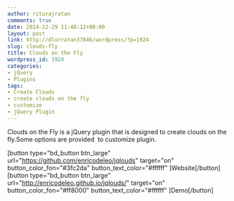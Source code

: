 ```yaml
---
author: riturajratan
comments: true
date: 2014-12-29 11:48:12+00:00
layout: post
link: http://dlurratan37846/wordpress/?p=1924
slug: clouds-fly
title: Clouds on the Fly
wordpress_id: 1924
categories:
- jQuery
- Plugins
tags:
- Create Clouds
- create clouds on the fly
- customize
- jQuery Plugin
---
```


Clouds on the Fly is a jQuery plugin that is designed to create clouds on the fly.Some options are provided  to customize plugin.

[button type="bd_button btn_large" url="https://github.com/enricodeleo/jqlouds" target="on" button_color_fon="#3fc2da" button_text_color="#ffffff" ]Website[/button] [button type="bd_button btn_large" url="http://enricodeleo.github.io/jqlouds/" target="on" button_color_fon="#ff8000" button_text_color="#ffffff" ]Demo[/button]
